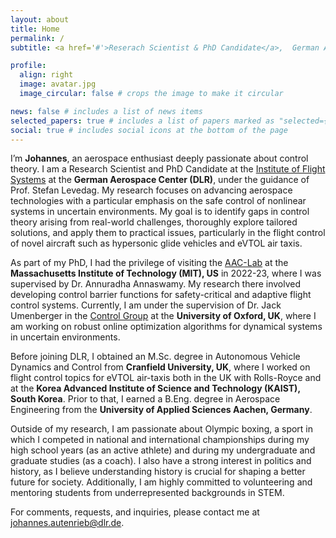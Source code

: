 ```yaml
---
layout: about
title: Home
permalink: /
subtitle: <a href='#'>Reserach Scientist & PhD Candidate</a>,  German Aerospace Center (DLR).

profile:
  align: right
  image: avatar.jpg
  image_circular: false # crops the image to make it circular

news: false # includes a list of news items
selected_papers: true # includes a list of papers marked as "selected={true}"
social: true # includes social icons at the bottom of the page
---
```


I’m  **Johannes**, an aerospace enthusiast deeply passionate about control theory. I am a Research Scientist and PhD Candidate at the [Institute of Flight Systems](https://www.dlr.de/en/ft) at the **German Aerospace Center (DLR)**, under the guidance of Prof. Stefan Levedag. My research focuses on advancing aerospace technologies with a particular emphasis on the safe control of nonlinear systems in uncertain environments. My goal is to identify gaps in control theory arising from real-world challenges, thoroughly explore tailored solutions, and apply them to practical issues, particularly in the flight control of novel aircraft such as hypersonic glide vehicles and eVTOL air taxis.

As part of my PhD, I had the privilege of visiting the [AAC-Lab](http://aaclab.mit.edu/index.php) at the **Massachusetts Institute of Technology (MIT), US** in 2022-23, where I was supervised by Dr. Annuradha Annaswamy. My research there involved developing control barrier functions for safety-critical and adaptive flight control systems. Currently, I am under the supervision of Dr. Jack Umenberger in the [Control Group](https://eng.ox.ac.uk/control/) at the **University of Oxford, UK**, where I am working on robust online optimization algorithms for dynamical systems in uncertain environments.

Before joining DLR, I obtained an M.Sc. degree in Autonomous Vehicle Dynamics and Control from **Cranfield University, UK**, where I worked on flight control topics for eVTOL air-taxis both in the UK with Rolls-Royce and at the **Korea Advanced Institute of Science and Technology (KAIST), South Korea**. Prior to that, I earned a B.Eng. degree in Aerospace Engineering from the **University of Applied Sciences Aachen, Germany**.

Outside of my research, I am passionate about Olympic boxing, a sport in which I competed in national and international championships during my high school years (as an active athlete) and during my undergraduate and graduate studies (as a coach). I also have a strong interest in politics and history, as I believe understanding history is crucial for shaping a better future for society. Additionally, I am highly committed to volunteering and mentoring students from underrepresented backgrounds in STEM.

For comments, requests, and inquiries, please contact me at <johannes.autenrieb@dlr.de>.
